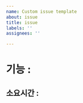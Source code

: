```yaml
---
name: Custom issue template
about: issue
title: issue
labels: ''
assignees: ''

---
```


# 기능 :

## 소요시간 :
